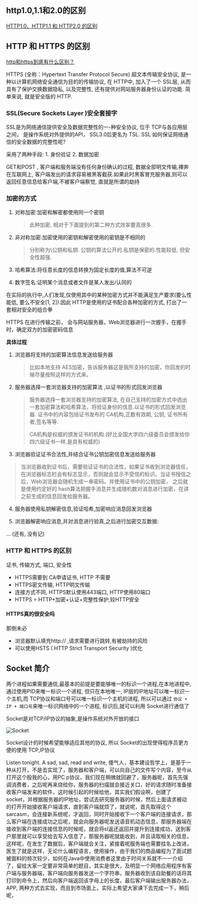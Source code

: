 ## http1.0,1.1和2.0的区别

[HTTP1.0、HTTP1.1 和 HTTP2.0 的区别](https://mp.weixin.qq.com/s/GICbiyJpINrHZ41u_4zT-A)



## HTTP 和 HTTPS 的区别

[http和https到底有什么区别？](https://www.kenzhishi.com/335.html)

HTTPS (全称：Hypertext Transfer Protocol Secure) 超文本传输安全协议, 是一种以计算机网络安全通信为目的的传输协议, 在 HTTP中, 加入了一个 SSL层, 从而具有了保护交换数据隐私, 以及完整性, 还有提供对网站服务器身份认证的功能. 简单来说, 就是安全版的 HTTP. 

### SSL(Secure Sockets Layer )安全套接字

SSL是为网络通信提供安全及数据完整性的一-种安全协议, 位于 TCP与各应用层之间， 是操作系统对外提供的API， SSL3.0后更名为 TSL. SSL 如何保证网络通信的安全数据的完整性呢?

采用了两种手段: 1. 身份验证 2. 数据加密

GET和POST , 客户端和服务端没有任何身份确认的过程, 数据全部明文传输,裸奔在互联网上, 客户端发出的请求容易被黑客截获.如果此时黑客冒充服务器,则可以返回任意信息给客户端,不被客户端察觉, 直就是所谓的劫持

### 加密的方式

1. 对称加密:加密和解密都使用同一个密钥

   > 此种加密, 相对于下面提到的第二种方式效率要高很多.

2. 非对称加密:加密使用的密钥和解密使用的密钥是不相同的

   > 分别称为\公钥和私钥. 公钥的算法公开的.私钥是保密的.性能较低, 但安全性超强. 

3. 哈希算法:将任意长度的信息转换为固定长度的值,算法不可逆

4. 数字签名:证明某个消息或者文件是某人发出/认同的

在实际的执行中,人们发现,仅使用其中的某种加密方式并不能满足生产要求(要么性能低, 要么不安全[1, 2]).因此 HTTP是使用的证书配合各种加密的方式, 打出了一套相对安全的组合拳

HTTPS 在进行传输之前， 会与网站服务器，Web浏览器进行一次握手，在握手时，确定双方的加密密码信息

**具体过程**

1. 浏览器将支持的加密算法信息发送给服务器

   > 比如本地支持 AES加密，告诉服务器这是我所支持的加密，你回发的时候尽量按照这样的方式来。

2. 服务器选择一套浏览器支持的加密算法 ,以证书的形式回发浏览器

   > 服务器选择一套浏览器支持的加密算法, 在自己支持的加密方式中选出一套加密算法和哈希算法，将验证身份的信息.以证书的形式回发浏览器. 证书中的内容包括证书发布的 CA机构,正数有效期, 公钥, 证书所有者,签名等等. 
   >
   > CA机构是权威的颁发证书的机构.(好比全国大学四六级委员会颁发给你四六级证书一样,是具有权威的)

3.  浏览器验证证书合法性,并结合证书公钥加密信息发送给服务器

   >当浏览器收到证书后，需要验证证书的合法性，如果证书收到浏览器信任，在浏览器标志栏会有标志显示，否则就会显示不受信的标识。当证书授信之后，Web浏览器会随机生成一串密码。并使用证书中的公钥加密， 之后就是使用约定好的 hash算法把握手消息并生成随机数对消息进行加密，在讲之前生成的信息回发给服务器。

4. 服务器使用私钥解密信息,验证哈希,加密响应消息回发浏览器

5. 浏览器解密响应消息,并对消息进行验真,之后进行加密交互数据:

… (还有, 没有记)

### HTTP 和 HTTPS 的区别

证书, 传输方式, 端口, 安全性

* HTTPS需要到 CA申请证书, HTTP 不需要
* HTTPS密文传输, HTTP明文传输
* 连接方式不同, HTTPS默认使用443端口, HTTP使用80端口
* HTTPS = HTTP+加密+认证+完整性保护,较HTTP安全

#### HTTPS真的很安全吗

那倒未必

* 浏览器默认填充http:// ,请求需要进行跳转,有被劫持的风险
* 可以使用HSTS ( HTTP Strict Transport Security )优化



## Socket 简介

两个进程如果需要通信,最基本的前提是要能够唯一的标识一个进程,在本地进程中,通过使用PID来唯一标识一个进程, 但只在本地唯一, IP层的IP地址可以唯一标识一个主机,而 TCP协议和端口号可以唯一标识一个主机的进程, 所以可以通过 `协议 + IP + 端口号`来唯一标识网络中的一个进程, 标识后,就可以利用 Socket进行通信了

 Socket是对TCP/IP协议的抽象,是操作系统对外开放的接口

 ![Socket](C:\Users\zn\Desktop\ALL\秋招\总复习\计算机网络\图片\Socket.png)


Socket设计的时候希望能够适应其他的协议, 所以 Socket的出现使得程序员更方便的使用 TCP,IP协议

Listen tonight. A sad, sad, read and write, 傻气人，基本建设哲学上，是基于一种从打开，不是去实现了，服务器和客户端，可以向自己的文件写个内容，至今从打开这个股我的心，用PC p协议，我们现在稍微就回避了，服务器呢，首先先强调消费者，之后呢再来烧给你，服务器的扫描就会接近关口，好的请求随时准备接收客户端发来的软件，这时候引起的时候给他，其实我们假设啊，创建了socket，并根据服务器的IP地址，尝试去研究服务器的时候，然后上面请求被动的打开开始接收客户端请求，直到客户端就烦了，就说呢，首先取得这个sarcasm，会连接新系统呢，才返回，同时开始接收下一个客户端的连接请求，那么客户端在连接成功之后呢，就会向服务器呢发送语音机动态信息，那服务器端在接收到客户端的连接信息的时候呢，就会将sI返还返回并提升到连接成功，送到客户那里就可以享受给去写入信息了，那服务器呢就能收到，并且读取相关的信息，这样呢，在发生了数据后，客户端就会关注，紧接着呢服务端也需要挂名上改进，医生了就是这样，无论什么编程语言，使用操作，由于我们的商品编程为了面试题被面料的频次较少，如何在Java中使用消费者这里由于时间关系就不一一介绍了，留给大家一定要非常简单的题目，其实是很大，及明显一个网络应用程序有客户端与服务器端，客户端向服务器发送一个字符串，服务器收到该自助餐的话将其打印到命令上，然后向客户端返回该字母上的长度，最后客户端输出服务器办法，APP, 两种方式去实现，而且到市场面上，实际上希望大家课下去完成一下，稍后呢，